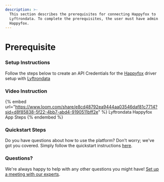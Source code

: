 ```yaml
---
description: >-
  This section describes the prerequisites for connecting Happyfox to
  Lyftrondata. To complete the prerequisites, the user must have admin access to
  Happyfox.
---
```


# Prerequisite

<mark style="color:blue;"></mark>

### Setup Instructions

Follow the steps below to create an API Credentials for the [Happyfox](https://www.lyftrondata.com/integration/commerce-analytics/happy-fox/) driver setup with [Lyftrondata](https://www.lyftrondata.com)

### Video Instruction

{% embed url="https://www.loom.com/share/e8cd48792ea9444aa03546daf81c7714?sid=d8f85838-5f22-4bb7-abd4-9190511bff2e" %}
Lyftrondata Happyfox App Steps
{% endembed %}

### Quickstart Steps

Do you have questions about how to use the platform? Don't worry; we've got you covered. Simply follow the quickstart instructions [here](README.md).

### Questions? <a href="#questions" id="questions"></a>

We're always happy to help with any other questions you might have! [Set up a meeting with our experts](https://www.lyftrondata.com/book-a-meeting/).

